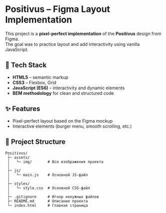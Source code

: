 # Positivus – Figma Layout Implementation

This project is a **pixel-perfect implementation** of the **Positivus** design from Figma.  
The goal was to practice layout and add interactivity using vanilla JavaScript.

## 🚀 Tech Stack
- **HTML5** – semantic markup  
- **CSS3** – Flexbox, Grid  
- **JavaScript (ES6)** – interactivity and dynamic elements  
- **BEM methodology** for clean and structured code  

## ✨ Features
- Pixel-perfect layout based on the Figma mockup  
- Interactive elements (burger menu, smooth scrolling, etc.)  

## 📂 Project Structure

```
Positivus/
 ├─ assets/
 │   └─ img/       # Все изображения проекта
 │
 ├─ js/
 │   └─ main.js    # Основной JS-файл
 │
 ├─ styles/
 │   └─ style.css  # Основной CSS-файл
 │
 ├─ .gitignore     # Игнор ненужных файлов
 ├─ README.md      # Описание проекта
 └─ index.html     # Главная страница 
```